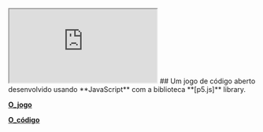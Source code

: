 <iframe src="https://editor.p5js.org/yamribas/embed/1O0YRxQWu"></iframe>
## Um jogo de código aberto desenvolvido usando **JavaScript** com a biblioteca **[p5.js]** library.

**[O_jogo]**

**[O_código]**

</div>



<!-- References -->
[O_código]: https://editor.p5js.org/yamribas/sketches/1O0YRxQWu

[O_jogo]: https://editor.p5js.org/yamribas/present/1O0YRxQWu

[p5.js]: https://p5js.org/

[p5.js.editor]: https://editor.p5js.org/

[pipoya_free_sprites]: https://pipoya.itch.io/pipoya-free-2d-game-character-sprites


<!-- Badges -->

[github_open_issues_badge]: https://img.shields.io/github/issues/x0n4d0/the-witch-hipsta?color=green

[github_closed_issues]: https://img.shields.io/github/issues-closed/x0n4d0/the-witch-hipsta?color=red

[repository_license_badge]: https://img.shields.io/github/license/x0n4d0/the-witch-hipsta

[github_pull_request_badge]:https://img.shields.io/bitbucket/pr/x0n4d0/the-witch-hipsta

[forks_badge]: https://img.shields.io/github/forks/x0n4d0/the-witch-hipsta?style=social

[stars_badge]: https://img.shields.io/github/stars/x0n4d0/the-witch-hipsta?style=social

[commits_badge]: https://img.shields.io/github/commit-activity/m/x0n4d0/the-witch-hipsta
